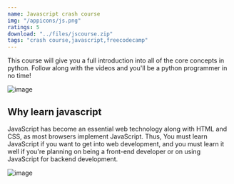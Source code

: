 ```yaml
---
name: Javascript crash course
img: "/appicons/js.png"
ratings: 5
download: "../files/jscourse.zip"
tags: "crash course,javascript,freecodecamp"
---
```


This course will give you a full introduction into all of the core concepts in python. Follow along with the videos and you'll be a python programmer in no time!

<img src="../../screenshots/Jscrashcourse/jscrashcoursess1.png" alt="image" >

## Why learn javascript

JavaScript has become an essential web technology along with HTML and CSS, as most browsers implement JavaScript. Thus, You must learn JavaScript if you want to get into web development, and you must learn it well if you're planning on being a front-end developer or on using JavaScript for backend development.

<img src="../../screenshots/Jscrashcourse/jscrashcoursess2.png" alt="image" >
